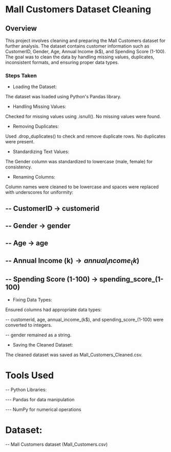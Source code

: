 # Mall Customers Dataset Cleaning

## Overview

This project involves cleaning and preparing the Mall Customers dataset for further analysis. The dataset contains customer information such as CustomerID, Gender, Age, Annual Income (k$), and Spending Score (1-100). The goal was to clean the data by handling missing values, duplicates, inconsistent formats, and ensuring proper data types.

### Steps Taken
- Loading the Dataset:

The dataset was loaded using Python's Pandas library.

- Handling Missing Values:

Checked for missing values using .isnull(). No missing values were found.

- Removing Duplicates:

Used .drop_duplicates() to check and remove duplicate rows. No duplicates were present.

- Standardizing Text Values:

The Gender column was standardized to lowercase (male, female) for consistency.

- Renaming Columns:

Column names were cleaned to be lowercase and spaces were replaced with underscores for uniformity:

## -- CustomerID → customerid

## -- Gender → gender

## -- Age → age

## -- Annual Income (k$) → annual_income_(k$)

## -- Spending Score (1-100) → spending_score_(1-100)

- Fixing Data Types:

Ensured columns had appropriate data types:

-- customerid, age, annual_income_(k$), and spending_score_(1-100) were converted to integers.

-- gender remained as a string.

- Saving the Cleaned Dataset:

The cleaned dataset was saved as Mall_Customers_Cleaned.csv.

# Tools Used
-- Python Libraries:

--- Pandas for data manipulation

--- NumPy for numerical operations

# Dataset:

-- Mall Customers dataset (Mall_Customers.csv)
